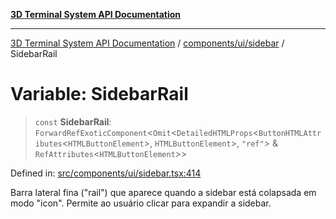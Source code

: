 [**3D Terminal System API Documentation**](../../../../README.md)

***

[3D Terminal System API Documentation](../../../../README.md) / [components/ui/sidebar](../README.md) / SidebarRail

# Variable: SidebarRail

> `const` **SidebarRail**: `ForwardRefExoticComponent`\<`Omit`\<`DetailedHTMLProps`\<`ButtonHTMLAttributes`\<`HTMLButtonElement`\>, `HTMLButtonElement`\>, `"ref"`\> & `RefAttributes`\<`HTMLButtonElement`\>\>

Defined in: [src/components/ui/sidebar.tsx:414](https://github.com/Dicommunitas/ThreeJS_Terminal_3D/blob/6f042d4d64a35f8821f49bdbe82798f7999e9e5c/src/components/ui/sidebar.tsx#L414)

Barra lateral fina ("rail") que aparece quando a sidebar está colapsada em modo "icon".
Permite ao usuário clicar para expandir a sidebar.
